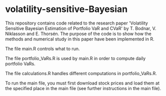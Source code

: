 # volatility-sensitive-Bayesian
This repository contains code related to the research paper 'Volatility Sensitive Bayesian Estimation of Portfolio VaR and CVaR' by T. Bodnar, V. Niklasson and E. Thorsén. The purpose of the code is to show how the methods and numerical study in this paper have been implemented in R.

The file main.R controls what to run.

The file portfolio_VaRs.R is used by main.R in order to compute daily portfolio VaRs.

The file calculations.R handles different computations in portfolio_VaRs.R.

To run the main file, you must first download stock prices and load them at the specified place in the main file (see further instructions in the main file).
